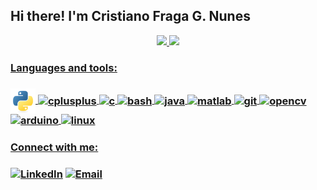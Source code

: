 <h2>Hi there! I'm Cristiano Fraga G. Nunes</h2>

<div align="center">
  <a href="https://github.com/cfgnunes">
  <img height="180em" src="https://github-readme-stats.vercel.app/api?username=cfgnunes&show_icons=true&include_all_commits=true"/>
  <img height="180em" src="https://github-readme-stats.vercel.app/api/top-langs/?username=cfgnunes&layout=compact&langs_count=7"/>
</div>

<h3>Languages and tools:<h3>
<div style="display: inline_block">
  <img align="center" alt="python" height="40" width="40" src="https://raw.githubusercontent.com/devicons/devicon/master/icons/python/python-original.svg">
  <img align="center" alt="cplusplus" height="40" width="40" src="https://cdn.jsdelivr.net/gh/devicons/devicon/icons/cplusplus/cplusplus-original.svg" />
  <img align="center" alt="c" height="40" width="40" src="https://cdn.jsdelivr.net/gh/devicons/devicon/icons/c/c-original.svg" />
  <img align="center" alt="bash" height="40" width="40" src="https://cdn.jsdelivr.net/gh/devicons/devicon/icons/bash/bash-original.svg" />
  <img align="center" alt="java" height="40" width="40" src="https://cdn.jsdelivr.net/gh/devicons/devicon/icons/java/java-original.svg" />
  <img align="center" alt="matlab" height="40" width="40" src="https://cdn.jsdelivr.net/gh/devicons/devicon/icons/matlab/matlab-original.svg" />
  <img align="center" alt="git" height="40" width="40" src="https://cdn.jsdelivr.net/gh/devicons/devicon/icons/git/git-original.svg" />
  <img align="center" alt="opencv" height="40" width="40" src="https://cdn.jsdelivr.net/gh/devicons/devicon/icons/opencv/opencv-original.svg" />
  <img align="center" alt="arduino" height="40" width="40" src="https://cdn.jsdelivr.net/gh/devicons/devicon/icons/arduino/arduino-original.svg" />
  <img align="center" alt="linux" height="40" width="40" src="https://cdn.jsdelivr.net/gh/devicons/devicon/icons/linux/linux-original.svg" />
</div>

<h3>Connect with me:<h3>

<a href="https://www.linkedin.com/in/cfgnunes/"><img alt="LinkedIn" src="https://img.shields.io/badge/LinkedIn-Cristiano%20Fraga%20G.%20Nunes-blue?style=flat-square&logo=linkedin"></a>
<a href="mailto:cfgnunes@gmail.com"><img alt="Email" src="https://img.shields.io/badge/Email-cfgnunes@gmail.com-blue?style=flat-square&logo=gmail"></a>

